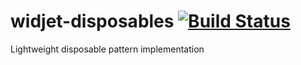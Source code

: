 # widjet-disposables [![Build Status](https://travis-ci.org/abe33/widjet-disposables.svg?branch=master)](https://travis-ci.org/abe33/widjet-disposables)

Lightweight disposable pattern implementation
